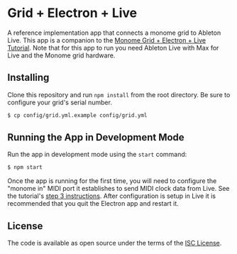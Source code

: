 # Grid + Electron + Live

A reference implementation app that connects a monome grid to Ableton Live. This app is a companion to the [Monome Grid + Electron + Live Tutorial](https://tablesandwaves.github.io/grid-electron-live/). Note that for this app to run you need Ableton Live with Max for Live and the Monome grid hardware.

## Installing

Clone this repository and run `npm install` from the root directory. Be sure to configure your grid's serial number.

```bash
$ cp config/grid.yml.example config/grid.yml
```

## Running the App in Development Mode

Run the app in development mode using the `start` command:

```bash
$ npm start
```

Once the app is running for the first time, you will need to configure the "monome in" MIDI port it establishes to send MIDI clock data from Live. See the tutorial's [step 3 instructions](https://tablesandwaves.github.io/grid-electron-live/step-3-connect-to-live.html). After configuration is setup in Live it is recommended that you quit the Electron app and restart it.

## License

The code is available as open source under the terms of the [ISC License](https://opensource.org/license/isc-license-txt/).
